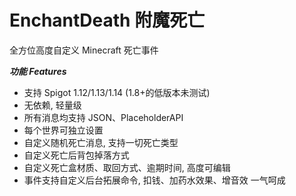 # EnchantDeath 附魔死亡

全方位高度自定义 Minecraft 死亡事件 

***功能 Features***
* 支持 Spigot 1.12/1.13/1.14 (1.8+的低版本未测试)
* 无依赖, 轻量级
* 所有消息均支持 JSON、PlaceholderAPI
* 每个世界可独立设置
* 自定义随机死亡消息, 支持一切死亡类型
* 自定义死亡后背包掉落方式
* 自定义死亡盒材质、取回方式、逾期时间, 高度可编辑
* 事件支持自定义后台拓展命令, 扣钱、加药水效果、增音效 一气呵成
